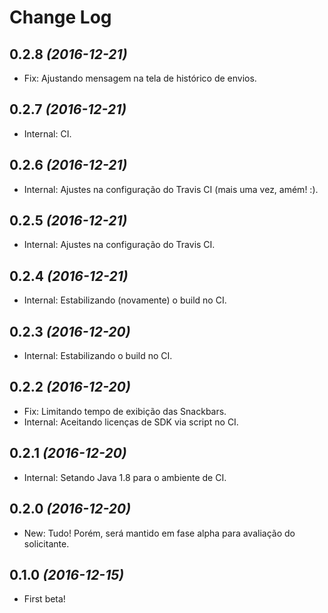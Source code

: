 Change Log
==========

0.2.8 *(2016-12-21)*
--------------------

* Fix: Ajustando mensagem na tela de histórico de envios.

0.2.7 *(2016-12-21)*
--------------------

* Internal: CI.

0.2.6 *(2016-12-21)*
--------------------

* Internal: Ajustes na configuração do Travis CI (mais uma vez, amém! :).

0.2.5 *(2016-12-21)*
--------------------

* Internal: Ajustes na configuração do Travis CI.

0.2.4 *(2016-12-21)*
--------------------

* Internal: Estabilizando (novamente) o build no CI.

0.2.3 *(2016-12-20)*
--------------------

* Internal: Estabilizando o build no CI.

0.2.2 *(2016-12-20)*
--------------------

* Fix: Limitando tempo de exibição das Snackbars.
* Internal: Aceitando licenças de SDK via script no CI.

0.2.1 *(2016-12-20)*
--------------------

* Internal: Setando Java 1.8 para o ambiente de CI.

0.2.0 *(2016-12-20)*
--------------------

* New: Tudo! Porém, será mantido em fase alpha para avaliação do solicitante.

0.1.0 *(2016-12-15)*
--------------------

* First beta!
